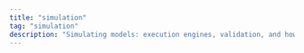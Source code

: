 ```yaml
---
title: "simulation"
tag: "simulation"
description: "Simulating models: execution engines, validation, and how feedback loops improve design decisions."
---
```

